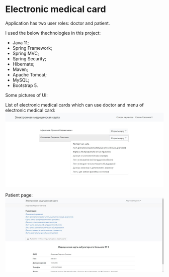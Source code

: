 # Electronic medical card

Application has two user roles: doctor and patient. 

I used the below thechnologies in this project:
* Java 11;
* Spring Framework;
* Spring MVC;
* Spring Security;
* Hibernate;
* Maven;
* Apache Tomcat;
* MySQL;
* Bootstrap 5.

Some pictures of UI:

List of electronic medical cards which can use doctor and menu of electronic medical card:
![alt-текст](https://github.com/Primisen/Electronic-medical-card/blob/master/presentation/4.jpg "")

Patient page:
![alt-текст](https://github.com/Primisen/Electronic-medical-card/blob/master/presentation/9.jpg "patient page")
